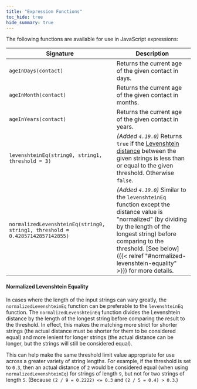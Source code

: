 ```yaml
---
title: "Expression Functions"
toc_hide: true
hide_summary: true
---
```


The following functions are available for use in JavaScript expressions:

| Signature                                                                    | Description                                                                                                                                                                                                                                                                |
|------------------------------------------------------------------------------|----------------------------------------------------------------------------------------------------------------------------------------------------------------------------------------------------------------------------------------------------------------------------|
| `ageInDays(contact)`                                                         | Returns the current age of the given contact in days.                                                                                                                                                                                                                      |
| `ageInMonth(contact)`                                                        | Returns the current age of the given contact in months.                                                                                                                                                                                                                    |
| `ageInYears(contact)`                                                        | Returns the current age of the given contact in years.                                                                                                                                                                                                                     |
| `levenshteinEq(string0, string1, threshold = 3)`                             | _(Added `4.19.0`)_ Returns `true` if the [Levenshtein distance](https://en.wikipedia.org/wiki/Levenshtein_distance) between the given strings is less than or equal to the given threshold. Otherwise `false`.                                                             |
| `normalizedLevenshteinEq(string0, string1, threshold = 0.42857142857142855)` | _(Added `4.19.0`)_ Similar to the `levenshteinEq` function except the distance value is "normalized" (by dividing by the length of the longest string) before comparing to the threshold. [See below]({{< relref "#normalized-levenshtein-equality" >}}) for more details. |

#### Normalized Levenshtein Equality

In cases where the length of the input strings can vary greatly, the `normalizedLevenshteinEq` function can be preferable to the `levenshteinEq` function. The `normalizedLevenshteinEq` function divides the Levenshtein distance by the length of the longest string before comparing the result to the threshold. In effect, this makes the matching more strict for shorter strings (the actual distance must be shorter for them to be considered equal) and more lenient for longer strings (the actual distance can be longer, but the strings will still be considered equal).

This can help make the same threshold limit value appropriate for use across a greater variety of string lengths. For example, if the threshold is set to `0.3`, then an actual distance of `2` would be considered equal (when using `normalizedLevenshteinEq`) for strings of length `9`, but not for two strings of length `5`. (Because `(2 / 9 = 0.2222) <= 0.3` and `(2 / 5 = 0.4) > 0.3`.)

